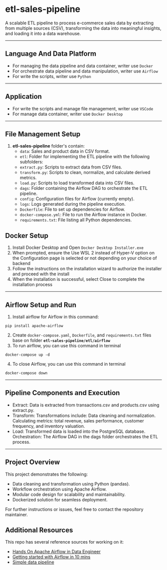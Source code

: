 # etl-sales-pipeline
A scalable ETL pipeline to process e-commerce sales data by extracting from multiple sources (CSV), transforming the data into meaningful insights, and loading it into a data warehouse.

---

## Language And Data Platform
* For managing the data pipeline and data container, writer use `Docker`
* For orchestrate data pipeline and data manipulation, writer use `Airflow`
* For write the scripts, writer use `Python`
---

## Application
* For write the scripts and manage file management, writer use `VSCode`
* For manage data container, writer use `Docker Desktop`
---

## File Management Setup
1. **etl-sales-pipeline** folder's contain:
    * `data`: Sales and product data in CSV format.
    * `etl`: Folder for implementing the ETL pipeline with the following subfolders:
    * `extract.py`: Scripts to extract data from CSV files.
    * `transform.py`: Scripts to clean, normalize, and calculate derived metrics.
    * `load.py`: Scripts to load transformed data into CSV files.
    * `dags`: Folder containing the Airflow DAG to orchestrate the ETL pipeline.
    * `config`: Configuration files for Airflow (currently empty).
    * `logs`: Logs generated during the pipeline execution.
    * `Dockerfile`: File to set up dependencies for Airflow.
    * `docker-compose.yml`: File to run the Airflow instance in Docker.
    * `requirements.txt`: File listing all Python dependencies.

## Docker Setup
1. Install Docker Desktop and Open `Docker Desktop Installer.exe`
2. When prompted, ensure the Use WSL 2 instead of Hyper-V option on the Configuration page is selected or not depending on your choice of backend
3. Follow the instructions on the installation wizard to authorize the installer and proceed with the install
4. When the installation is successful, select Close to complete the installation process
---

## Airflow Setup and Run
1. Install airflow for Airflow in this command:
```
pip install apache-airflow
```
2. Create `docker-compose.yaml`, `Dockerfile`, and `requirements.txt` files base on folder **`etl-sales-pipeline/etl/airflow`**
3. To run airflow, you can use this command in terminal
```
docker-compose up -d
```

4. To close Airflow, you can use this command in terminal
```
docker-compose down
```
---

## Pipeline Components and Execution
* Extract: Data is extracted from transactions.csv and products.csv using extract.py.
* Transform: Transformations include:
Data cleaning and normalization.
Calculating metrics: total revenue, sales performance, customer frequency, and inventory valuation.
* Load: Transformed data is loaded into the PostgreSQL database.
Orchestration: The Airflow DAG in the dags folder orchestrates the ETL process.

---

## Project Overview
This project demonstrates the following:

* Data cleaning and transformation using Python (pandas).
* Workflow orchestration using Apache Airflow.
* Modular code design for scalability and maintainability.
* Dockerized solution for seamless deployment.

For further instructions or issues, feel free to contact the repository maintainer.

## Additional Resources
This repo has several reference sources for working on it:
* [Hands On Apache Airflow in Data Engineer](https://github.com/saipulrx/de-basic-class-airflow)
* [Getting started with Airflow in 10 mins](https://marclamberti.com/blog/getting-started-airflow/)
* [Simple data pipeline](https://github.com/goFrendiAsgard/platform-data)